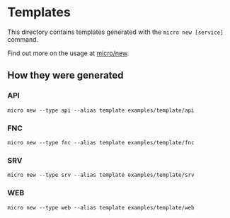 # Templates

This directory contains templates generated with the `micro new [service]` command.

Find out more on the usage at [micro/new](https://github.com/micro/micro/tree/master/new).

## How they were generated

### API

```
micro new --type api --alias template examples/template/api
```

### FNC

```
micro new --type fnc --alias template examples/template/fnc
```

### SRV

```
micro new --type srv --alias template examples/template/srv
```

### WEB

```
micro new --type web --alias template examples/template/web
```

